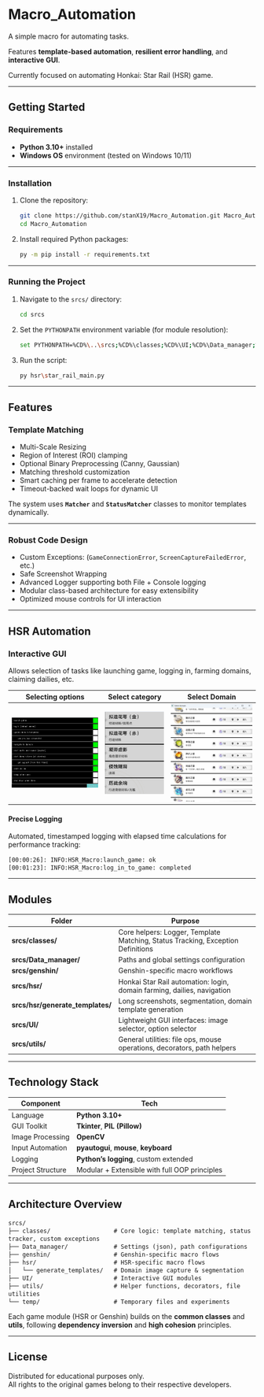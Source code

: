 # Macro_Automation
A simple macro for automating tasks.

Features **template-based automation**, **resilient error handling**, and **interactive GUI**.

Currently focused on automating Honkai: Star Rail (HSR) game.

---

## Getting Started

### Requirements
- **Python 3.10+** installed  
- **Windows OS** environment (tested on Windows 10/11)  

---

### Installation

1. Clone the repository:
   ```bash
   git clone https://github.com/stanX19/Macro_Automation.git Macro_Automation
   cd Macro_Automation
   ```

2. Install required Python packages:
   ```bash
   py -m pip install -r requirements.txt
   ```

---

### Running the Project

1. Navigate to the `srcs/` directory:
   ```bash
   cd srcs
   ```

2. Set the `PYTHONPATH` environment variable (for module resolution):
   ```bash
   set PYTHONPATH=%CD%\..\srcs;%CD%\classes;%CD%\UI;%CD%\Data_manager;%CD%\utils;%CD%\hsr;%CD%\hsr\generate_templates;%PYTHONPATH%
   ```

3. Run the script:
   ```bash
   py hsr\star_rail_main.py
   ```

---


## Features

### Template Matching

- Multi-Scale Resizing
- Region of Interest (ROI) clamping
- Optional Binary Preprocessing (Canny, Gaussian)
- Matching threshold customization
- Smart caching per frame to accelerate detection
- Timeout-backed wait loops for dynamic UI

The system uses **`Matcher`** and **`StatusMatcher`** classes to monitor templates dynamically.

---

### Robust Code Design

- Custom Exceptions: (`GameConnectionError`, `ScreenCaptureFailedError`, etc.)
- Safe Screenshot Wrapping
- Advanced Logger supporting both File + Console logging
- Modular class-based architecture for easy extensibility
- Optimized mouse controls for UI interaction

---

## HSR Automation

### Interactive GUI
Allows selection of tasks like launching game, logging in, farming domains, claiming dailies, etc.

|          Selecting options           |             Select category              |              Select Domain               |
|:------------------------------------:|:----------------------------------------:|:----------------------------------------:|
| ![img.png](assets/snapshots/img.png) | ![img_1.png](assets/snapshots/img_1.png) | ![img_2.png](assets/snapshots/img_2.png) |

#### Precise Logging
Automated, timestamped logging with elapsed time calculations for performance tracking:
```commandline
[00:00:26]: INFO:HSR_Macro:launch_game: ok
[00:01:23]: INFO:HSR_Macro:log_in_to_game: completed
```

---



## Modules

| Folder                      | Purpose |
|-----------------------------|---------|
| **srcs/classes/**           | Core helpers: Logger, Template Matching, Status Tracking, Exception Definitions |
| **srcs/Data_manager/**           | Paths and global settings configuration |
| **srcs/genshin/**                | Genshin-specific macro workflows |
| **srcs/hsr/**                    | Honkai Star Rail automation: login, domain farming, dailies, navigation |
| **srcs/hsr/generate_templates/** | Long screenshots, segmentation, domain template generation |
| **srcs/UI/**                     | Lightweight GUI interfaces: image selector, option selector |
| **srcs/utils/**                  | General utilities: file ops, mouse operations, decorators, path helpers |

---

## Technology Stack

| Component | Tech |
|-----------|------|
| Language | **Python 3.10+** |
| GUI Toolkit | **Tkinter**, **PIL (Pillow)** |
| Image Processing | **OpenCV** |
| Input Automation | **pyautogui**, **mouse**, **keyboard** |
| Logging | **Python’s logging**, custom extended |
| Project Structure | Modular + Extensible with full OOP principles |

---

## Architecture Overview

```plaintext
srcs/
├── classes/                  # Core logic: template matching, status tracker, custom exceptions
├── Data_manager/             # Settings (json), path configurations
├── genshin/                  # Genshin-specific macro flows
├── hsr/                      # HSR-specific macro flows
│   └── generate_templates/   # Domain image capture & segmentation
├── UI/                       # Interactive GUI modules
├── utils/                    # Helper functions, decorators, file utilities
└── temp/                     # Temporary files and experiments
```

Each game module (HSR or Genshin) builds on the **common classes** and **utils**, following **dependency inversion** and **high cohesion** principles.

---

## License

Distributed for educational purposes only.  
All rights to the original games belong to their respective developers.
